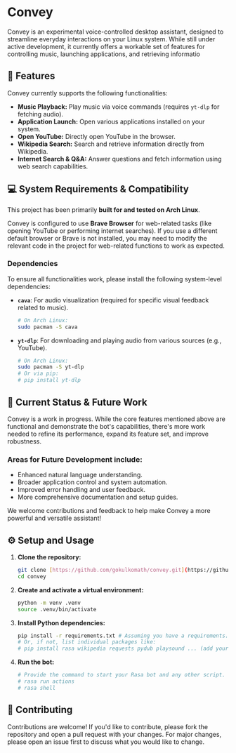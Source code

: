 # Convey

Convey is an experimental voice-controlled desktop assistant, designed to streamline everyday interactions on your Linux system. While still under active development, it currently offers a workable set of features for controlling music, launching applications, and retrieving informatio
## 🚀 Features

Convey currently supports the following functionalities:

* **Music Playback:** Play music via voice commands (requires `yt-dlp` for fetching audio).
* **Application Launch:** Open various applications installed on your system.
* **Open YouTube:** Directly open YouTube in the browser.
* **Wikipedia Search:** Search and retrieve information directly from Wikipedia.
* **Internet Search & Q&A:** Answer questions and fetch information using web search capabilities.

## 💻 System Requirements & Compatibility

This project has been primarily **built for and tested on Arch Linux**.

Convey is configured to use **Brave Browser** for web-related tasks (like opening YouTube or performing internet searches). If you use a different default browser or Brave is not installed, you may need to modify the relevant code in the project for web-related functions to work as expected.


### Dependencies

To ensure all functionalities work, please install the following system-level dependencies:

* **`cava`**: For audio visualization (required for specific visual feedback related to music).
    ```bash
    # On Arch Linux:
    sudo pacman -S cava
    ```
* **`yt-dlp`**: For downloading and playing audio from various sources (e.g., YouTube).
    ```bash
    # On Arch Linux:
    sudo pacman -S yt-dlp
    # Or via pip:
    # pip install yt-dlp
    ```
 

## 🚧 Current Status & Future Work

Convey is a work in progress. While the core features mentioned above are functional and demonstrate the bot's capabilities, there's more work needed to refine its performance, expand its feature set, and improve robustness.

### Areas for Future Development include:

* Enhanced natural language understanding.
* Broader application control and system automation.
* Improved error handling and user feedback.
* More comprehensive documentation and setup guides.

We welcome contributions and feedback to help make Convey a more powerful and versatile assistant!

## ⚙️ Setup and Usage



1.  **Clone the repository:**
    ```bash
    git clone [https://github.com/gokulkomath/convey.git](https://github.com/gokulkomath/convey.git)
    cd convey
    ```
2.  **Create and activate a virtual environment:**
    ```bash
    python -m venv .venv
    source .venv/bin/activate
    ```
3.  **Install Python dependencies:**
    ```bash
    pip install -r requirements.txt # Assuming you have a requirements.txt
    # Or, if not, list individual packages like:
    # pip install rasa wikipedia requests pydub playsound ... (add your actual dependencies)
    ```
4.  **Run the bot:**
    ```bash
    # Provide the command to start your Rasa bot and any other script.
    # rasa run actions 
    # rasa shell
    ```

## 🤝 Contributing

Contributions are welcome! If you'd like to contribute, please fork the repository and open a pull request with your changes. For major changes, please open an issue first to discuss what you would like to change.
